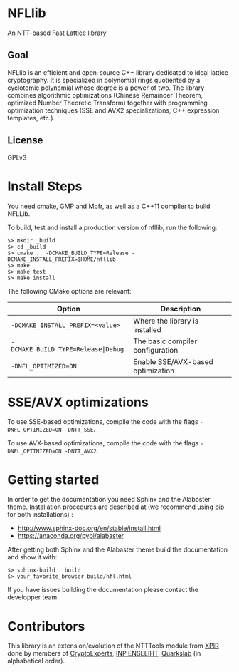 # NFLlib
An NTT-based Fast Lattice library

## Goal

NFLlib is an efficient and open-source C++ library dedicated to ideal lattice cryptography. It is specialized in polynomial rings quotiented by a cyclotomic polynomial whose degree is a power of two. The library combines algorithmic optimizations (Chinese Remainder Theorem, optimized Number Theoretic Transform) together with programming optimization techniques (SSE and AVX2 specializations, C++ expression templates, etc.).

## License

GPLv3

# Install Steps

You need cmake, GMP and Mpfr, as well as a C++11 compiler to build NFLLib.

To build, test and install a production version of nfllib, run the following:

```
$> mkdir _build
$> cd _build
$> cmake .. -DCMAKE_BUILD_TYPE=Release -DCMAKE_INSTALL_PREFIX=$HOME/nfllib
$> make
$> make test
$> make install
```

The following CMake options are relevant:

Option                              | Description
------------------------------------|---------------------------------
`-DCMAKE_INSTALL_PREFIX=<value>`    | Where the library is installed
`-DCMAKE_BUILD_TYPE=Release\|Debug` | The basic compiler configuration
`-DNFL_OPTIMIZED=ON`                | Enable SSE/AVX-based optimization

# SSE/AVX optimizations

To use SSE-based optimizations, compile the code with the flags `-DNFL_OPTIMIZED=ON -DNTT_SSE`.

To use AVX-based optimizations, compile the code with the flags `-DNFL_OPTIMIZED=ON -DNTT_AVX2`.

# Getting started

In order to get the documentation you need Sphinx and the Alabaster theme. Installation procedures are described at (we recommend using pip for both installations) :

  * http://www.sphinx-doc.org/en/stable/install.html
  * https://anaconda.org/pypi/alabaster

After getting both Sphinx and the Alabaster theme build the documentation and show it with:

```
$> sphinx-build . build
$> your_favorite_browser build/nfl.html
```

If you have issues building the documentation please contact the developper team.

# Contributors

This library is an extension/evolution of the NTTTools module from [XPIR](https://github.com/XPIR-team/XPIR) done by members of [CryptoExperts](https://www.cryptoexperts.com), [INP ENSEEIHT](http://www.enseeiht.com), [Quarkslab](http://www.quarkslab.com) (in alphabetical order).
